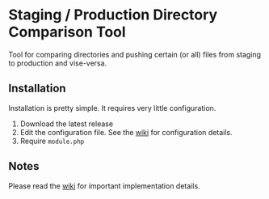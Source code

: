 # Staging / Production Directory Comparison Tool

Tool for comparing directories and pushing certain (or all) files from staging to production and vise-versa.

## Installation

Installation is pretty simple. It requires very little configuration.

1. Download the latest release
2. Edit the configuration file. See the <a href="https://github.com/edonnel/staging-directory-comparison/wiki#configuration">wiki</a> 
   for configuration details.
3. Require `module.php`

## Notes

Please read the <a href="https://github.com/edonnel/staging-directory-comparison/wiki">wiki</a> for important 
implementation details.